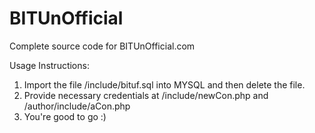 # BITUnOfficial
Complete source code for BITUnOfficial.com 

Usage Instructions:<br>
1) Import the file /include/bituf.sql into MYSQL and then delete the file.<br>
2) Provide necessary credentials at /include/newCon.php and /author/include/aCon.php<br>
3) You're good to go :)
